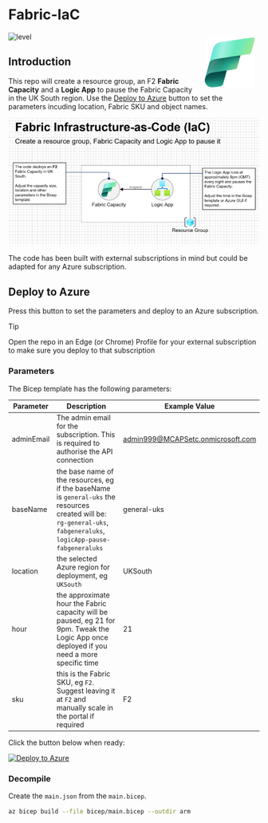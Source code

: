 # Fabric-IaC

<img src="images/Fabric_256.svg" alt="Fabric Image" style="margin: 10px;" width="100" align="right"/>

![level](https://img.shields.io/badge/Microsoft%20Fabric-IaC-green)

## Introduction

This repo will create a resource group, an F2 **Fabric Capacity** and a **Logic App** to pause the Fabric Capacity in the UK South region.  Use the [Deploy to Azure](#deploy-to-azure) button to set the parameters incuding location, Fabric SKU and object names.

![Fabric IaC](images/fabriciac.png)

The code has been built with external subscriptions in mind but could be adapted for any Azure subscription.

## Deploy to Azure
Press this button to set the parameters and deploy to an Azure subscription.

> [!TIP]
> Open the repo in an Edge (or Chrome) Profile for your external subscription to make sure you deploy to that subscription

### Parameters

The Bicep template has the following parameters:


| Parameter            | Description                                                                                       | Example Value                      |
|----------------------|---------------------------------------------------------------------------------------------------|------------------------------------|
| adminEmail  | The admin email for the subscription.  This is required to authorise the API connection                                                              | admin999@MCAPSetc.onmicrosoft.com  |
| baseName             | the base name of the resources, eg if the baseName is `general-uks` the resources created will be: `rg-general-uks`, `fabgeneraluks`, `logicApp-pause-fabgeneraluks` | general-uks                        |
| location             | the selected Azure region for deployment, eg `UKSouth`                                            | UKSouth                            |
| hour                 | the approximate hour the Fabric capacity will be paused, eg 21 for 9pm.  Tweak the Logic App once deployed if you need a more specific time                                                                                             | 21                                 |
| sku                  | this is the Fabric SKU, eg `F2`. Suggest leaving it at `F2` and manually scale in the portal if required | F2                                 |


Click the button below when ready:

[![Deploy to Azure](https://aka.ms/deploytoazurebutton)](https://portal.azure.com/#create/Microsoft.Template/uri/https://raw.githubusercontent.com/DamOConnor/fabric-iac-dta/refs/heads/main/arm/main.json)


### Decompile
Create the `main.json` from the `main.bicep`.

```bash
az bicep build --file bicep/main.bicep --outdir arm
```
